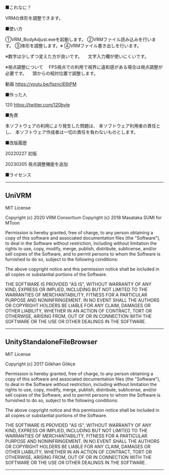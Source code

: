 ■これなに？

VRMの体形を調整できます。

■使い方

①VRM_BodyAdjust.exeを起動します。
②VRMファイル読み込みを行います。
③体形を調整します。※
④VRMファイル書き出しを行います。

※数字は少しずつ変えた方が良いです。
　文字入力欄が使いにくいです。

※視点調整について
　FPS視点での利用で視界に違和感がある場合は視点調整が必要です。
　頭からの相対位置で調整します。

動画
https://youtu.be/fqznclE6tPM

■作った人

120
https://twitter.com/120byte

■免責

本ソフトウェアの利用により発生した問題は、
本ソフトウェア利用者の責任とし、
本ソフトウェア作成者は一切の責任を負わないものとします。

■改版履歴

20220227
初版

20230205
視点調整機能を追加

■ライセンス

---------------------------------------------------------------------------------------------------
UniVRM
---------------------------------------------------------------------------------------------------

MIT License

Copyright (c) 2020 VRM Consortium
Copyright (c) 2018 Masataka SUMI for MToon

Permission is hereby granted, free of charge, to any person obtaining a copy
of this software and associated documentation files (the "Software"), to deal
in the Software without restriction, including without limitation the rights
to use, copy, modify, merge, publish, distribute, sublicense, and/or sell
copies of the Software, and to permit persons to whom the Software is
furnished to do so, subject to the following conditions:

The above copyright notice and this permission notice shall be included in all
copies or substantial portions of the Software.

THE SOFTWARE IS PROVIDED "AS IS", WITHOUT WARRANTY OF ANY KIND, EXPRESS OR
IMPLIED, INCLUDING BUT NOT LIMITED TO THE WARRANTIES OF MERCHANTABILITY,
FITNESS FOR A PARTICULAR PURPOSE AND NONINFRINGEMENT. IN NO EVENT SHALL THE
AUTHORS OR COPYRIGHT HOLDERS BE LIABLE FOR ANY CLAIM, DAMAGES OR OTHER
LIABILITY, WHETHER IN AN ACTION OF CONTRACT, TORT OR OTHERWISE, ARISING FROM,
OUT OF OR IN CONNECTION WITH THE SOFTWARE OR THE USE OR OTHER DEALINGS IN THE
SOFTWARE.

---------------------------------------------------------------------------------------------------
UnityStandaloneFileBrowser
---------------------------------------------------------------------------------------------------

MIT License

Copyright (c) 2017 Gökhan Gökçe

Permission is hereby granted, free of charge, to any person obtaining a copy
of this software and associated documentation files (the "Software"), to deal
in the Software without restriction, including without limitation the rights
to use, copy, modify, merge, publish, distribute, sublicense, and/or sell
copies of the Software, and to permit persons to whom the Software is
furnished to do so, subject to the following conditions:

The above copyright notice and this permission notice shall be included in all
copies or substantial portions of the Software.

THE SOFTWARE IS PROVIDED "AS IS", WITHOUT WARRANTY OF ANY KIND, EXPRESS OR
IMPLIED, INCLUDING BUT NOT LIMITED TO THE WARRANTIES OF MERCHANTABILITY,
FITNESS FOR A PARTICULAR PURPOSE AND NONINFRINGEMENT. IN NO EVENT SHALL THE
AUTHORS OR COPYRIGHT HOLDERS BE LIABLE FOR ANY CLAIM, DAMAGES OR OTHER
LIABILITY, WHETHER IN AN ACTION OF CONTRACT, TORT OR OTHERWISE, ARISING FROM,
OUT OF OR IN CONNECTION WITH THE SOFTWARE OR THE USE OR OTHER DEALINGS IN THE
SOFTWARE.

---------------------------------------------------------------------------------------------------